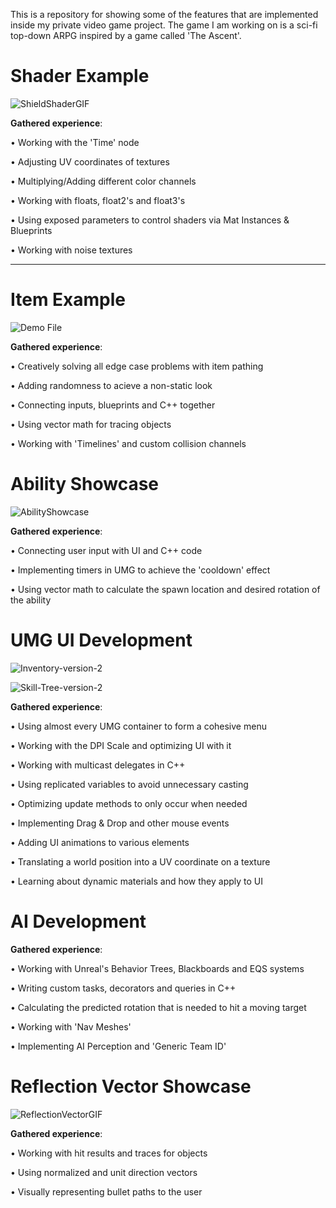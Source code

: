 This is a repository for showing some of the features that are implemented inside my private video game project. The game I am working on is a sci-fi top-down ARPG inspired by a game called 'The Ascent'.

# Shader Example

![ShieldShaderGIF](https://user-images.githubusercontent.com/103185975/209439959-55331ff4-ca1c-4736-9d10-dfb28060964a.gif)

**Gathered experience**:

  • Working with the 'Time' node
  
  • Adjusting UV coordinates of textures
  
  • Multiplying/Adding different color channels
  
  • Working with floats, float2's and float3's
  
  • Using exposed parameters to control shaders via Mat Instances & Blueprints
  
  • Working with noise textures

---------------------------------------------------------------------------------

# Item Example

![Demo File](https://github.com/Krsmanovic-S/Violent-Ends-Showcase/blob/main/ItemShowcaseGIF.gif)

**Gathered experience**:

  • Creatively solving all edge case problems with item pathing
  
  • Adding randomness to acieve a non-static look
  
  • Connecting inputs, blueprints and C++ together
  
  • Using vector math for tracing objects
  
  • Working with 'Timelines' and custom collision channels

# Ability Showcase

![AbilityShowcase](https://user-images.githubusercontent.com/103185975/209441285-a86ac28f-f478-48dc-8140-a2c5efcbc168.gif)

**Gathered experience**:

  • Connecting user input with UI and C++ code
  
  • Implementing timers in UMG to achieve the 'cooldown' effect
  
  • Using vector math to calculate the spawn location and desired rotation of the ability
 
# UMG UI Development

![Inventory-version-2](https://user-images.githubusercontent.com/103185975/209441706-0dffdaa0-fadd-4d2b-a3a2-3ea4fb708d10.png)

![Skill-Tree-version-2](https://user-images.githubusercontent.com/103185975/209441716-7048c2b7-812b-48cb-89de-5c5c884d6ef0.png)

**Gathered experience**:

  • Using almost every UMG container to form a cohesive menu
  
  • Working with the DPI Scale and optimizing UI with it
  
  • Working with multicast delegates in C++
  
  • Using replicated variables to avoid unnecessary casting
  
  • Optimizing update methods to only occur when needed
  
  • Implementing Drag & Drop and other mouse events
  
  • Adding UI animations to various elements
  
  • Translating a world position into a UV coordinate on a texture
  
  • Learning about dynamic materials and how they apply to UI

# AI Development

**Gathered experience**:

  • Working with Unreal's Behavior Trees, Blackboards and EQS systems
  
  • Writing custom tasks, decorators and queries in C++
  
  • Calculating the predicted rotation that is needed to hit a moving target
  
  • Working with 'Nav Meshes'
  
  • Implementing AI Perception and 'Generic Team ID'

# Reflection Vector Showcase

![ReflectionVectorGIF](https://user-images.githubusercontent.com/103185975/209442852-fc07a14f-0f07-430a-8927-7af28184215e.gif)

**Gathered experience**:

  • Working with hit results and traces for objects
  
  • Using normalized and unit direction vectors
  
  • Visually representing bullet paths to the user
